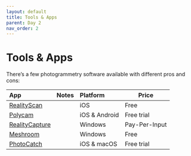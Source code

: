 ```yaml
---
layout: default
title: Tools & Apps
parent: Day 2
nav_order: 2
---
```


# Tools & Apps

There’s a few photogrammetry software available with different pros and cons:

| App              | Notes | Platform      | Price         |
| :--------------- | :---- | :------------ | ------------- |
| [RealityScan]    |       | iOS           | Free          |
| [Polycam]        |       | iOS & Android | Free trial    |
| [RealityCapture] |       | Windows       | Pay-Per-Input |
| [Meshroom]       |       | Windows       | Free          |
| [PhotoCatch]     |       | iOS & macOS   | Free trial    |

[realityscan]: https://apps.apple.com/us/app/realityscan/id1584832280
[polycam]: https://poly.cam/
[realitycapture]: https://www.capturingreality.com/
[meshroom]: https://alicevision.org/#meshroom
[photocatch]: https://www.photocatch.app/
